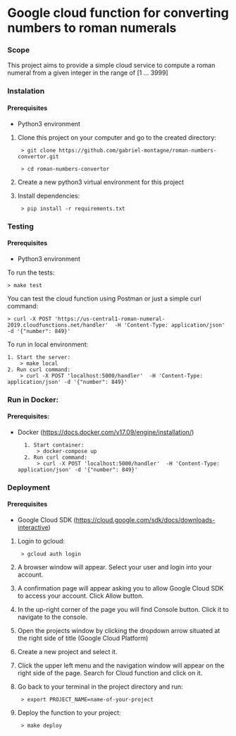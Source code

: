 # Google cloud function for converting numbers to roman numerals

### Scope

This project aims to provide a simple cloud service to compute a roman numeral 
from a given integer in the range of [1 ... 3999]

### Instalation
#### Prerequisites

 - Python3 environment

1. Clone this project on your computer and go to the created directory:

        > git clone https://github.com/gabriel-montagne/roman-numbers-convertor.git
        
        > cd roman-numbers-convertor
        
2. Create a new python3 virtual environment for this project
3. Install dependencies:
        
        > pip install -r requirements.txt
        
### Testing
#### Prerequisites

 - Python3 environment

To run the tests:

    > make test
    
You can test the cloud function using Postman or just a simple curl command:

    > curl -X POST 'https://us-central1-roman-numeral-2019.cloudfunctions.net/handler'  -H 'Content-Type: application/json' -d '{"number": 849}'

To run in local environment:
    
    1. Start the server:
        > make local
    2. Run curl command:
        > curl -X POST 'localhost:5000/handler'  -H 'Content-Type: application/json' -d '{"number": 849}'

### Run in Docker:
#### Prerequisites: 
- Docker (https://docs.docker.com/v17.09/engine/installation/)

        1. Start container:
            > docker-compose up
        2. Run curl command:
            > curl -X POST 'localhost:5000/handler'  -H 'Content-Type: application/json' -d '{"number": 849}'
        
        
### Deployment
#### Prerequisites

 - Google Cloud SDK (https://cloud.google.com/sdk/docs/downloads-interactive)

1. Login to gcloud:

        > gcloud auth login
        
2. A browser window will appear. Select your user and login into your account.
3. A confirmation page will appear asking you to allow Google Cloud SDK to access your account.
Click Allow button.
4. In the up-right corner of the page you will find Console button. Click it to navigate to the console.
5. Open the projects window by clicking the dropdown arrow situated at the right side of title (Google Cloud Platform)
6. Create a new project and select it.
7. Click the upper left menu and the navigation window will appear on the right side of the page. Search for Cloud function and click on it.
8. Go back to your terminal in the project directory and run:

        > export PROJECT_NAME=name-of-your-project
        
9. Deploy the function to your project:
        
        > make deploy
        
